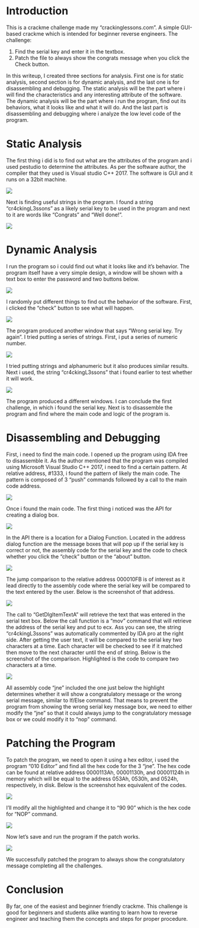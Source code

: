 # Introduction
This is a crackme challenge made my “crackinglessons.com”. A simple GUI-based crackme which is intended for beginner reverse engineers.
The challenge:
1. Find the serial key and enter it in the textbox.
2. Patch the file to always show the congrats message when you click the Check button.

In this writeup, I created three sections for analysis. First one is for static analysis, second section is for dynamic analysis, and the last one is for disassembling and debugging. The static analysis will be the part where i will find the characteristics and any interesting attribute of the software. 
The dynamic analysis will be the part where i run the program, find out its behaviors, what it looks like and what it will do.
And the last part is disassembling and debugging where i analyze the low level code of the program.

# Static Analysis
The first thing i did is to find out what are the attributes of the program and i used pestudio to determine the attributes. As per the software author, the compiler that they used is Visual studio C++ 2017. The software is GUI and it runs on a 32bit machine.

![](images/figure1.png)

Next is finding useful strings in the program. I found a string “cr4ckingL3ssons” as a likely serial key to be used in the program and next to it are words like “Congrats” and “Well done!”.

![](images/figure2.png)

# Dynamic Analysis
I run the program so i could find out what it looks like and it’s behavior. The program itself have a very simple design, a window will be shown with a text box to enter the password and two buttons below.

![](images/figure3.png)

I randomly put different things to find out the behavior of the software. First, i clicked the “check” button to see what will happen.

![](images/figure4.png)

The program produced another window that says “Wrong serial key. Try again”. I tried putting a series of strings. First, i put a series of numeric number.

![](images/figure5.png)

I tried putting strings and alphanumeric but it also produces similar results. Next i used, the string “cr4ckingL3ssons” that i found earlier to test whether it will work.

![](images/figure6.png)

The program produced a different windows. I can conclude the first challenge, in which i found the serial key. Next is to disassemble the program and find where the main code and logic of the program is.

# Disassembling and Debugging
First, i need to find the main code. I opened up the program using IDA free to disassemble it. As the author mentioned that the program was compiled using Microsoft Visual Studio C++ 2017, i need to find a certain pattern. At relative address, #1333, i found the pattern of likely the main code. The pattern is composed of 3 “push” commands followed by a call to the main code address.

![](images/figure7.png)

Once i found the main code. The first thing i noticed was the API for creating a dialog box.

![](images/figure8.png)

In the API there is a location for a Dialog Function. Located in the address dialog function are the message boxes that will pop up if the serial key is correct or not, the assembly code for the serial key and the code to check whether you click the “check” button or the “about” button. 

![](images/figure9.png)

The jump comparison to the relative address 000010FB is of interest as it lead directly to the assembly code where the serial key will be compared to the text entered by the user. Below is the screenshot of that address.

![](images/figure10.png)

The call to “GetDlgItemTextA” will retrieve the text that was entered in the serial text box. Below the call function is a “mov” command that will retrieve the address of the serial key and put to ecx. Ass you can see, the string “cr4ckingL3ssons” was automatically commented by IDA pro at the right side.
After getting the user text, it will be compared to the serial key two characters at a time. Each character will be checked to see if it matched then move to the next character until the end of string. Below is the screenshot of the comparison. Highlighted is the code to compare two characters at a time.

![](images/figure11.png)

All assembly code “jne” included the one just below the highlight determines whether it will show a congratulatory message or the wrong serial message, similar to If/Else command. That means to prevent the program from showing the wrong serial key message box, we need to either modify the “jne” so that it could always jump to the congratulatory message box or we could modify it to “nop” command.

# Patching the Program
To patch the program, we need to open it using a hex editor, i used the program “010 Editor” and find all the hex code for the 3 “jne”. The hex code can be found at relative address 0000113Ah, 00001130h, and 00001124h in memory which will be equal to the address 053Ah, 0530h, and 0524h, respectively, in disk. Below is the screenshot hex equivalent of the codes.

![](images/figure12.png)

I’ll modify all the highlighted and change it to “90 90” which is the hex code for “NOP” command.

![](images/figure13.png)

Now let’s save and run the program if the patch works.

![](images/figure14.png)

We successfully patched the program to always show the congratulatory message completing all the challenges.

# Conclusion

By far, one of the easiest and beginner friendly crackme. This challenge is good for beginners and students alike wanting to learn how to reverse engineer and teaching them the concepts and steps for proper procedure. 

